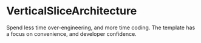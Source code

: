 # VerticalSliceArchitecture
Spend less time over-engineering, and more time coding. The template has a focus on convenience, and developer confidence.
